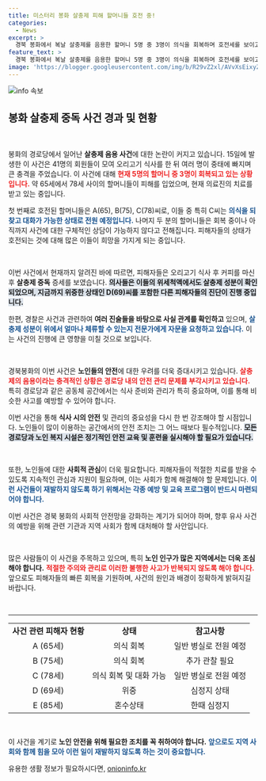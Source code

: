 ```yaml
---
title: 미스터리 봉화 살충제 피해 할머니들 호전 중!
categories:
  - News
excerpt: >
  경북 봉화에서 복날 살충제를 음용한 할머니 5명 중 3명이 의식을 회복하며 호전세를 보이고 있다. 그러나 중재한 나머지 2명은 여전히 심각한 상태. 경찰은 사건의 진상을 추적 중이다. 클릭해 더 알아보세요!
feature_text: >
  경북 봉화에서 복날 살충제를 음용한 할머니 5명 중 3명이 의식을 회복하며 호전세를 보이고 있다. 그러나 중재한 나머지 2명은 여전히 심각한 상태. 경찰은 사건의 진상을 추적 중이다. 클릭해 더 알아보세요!
image: 'https://blogger.googleusercontent.com/img/b/R29vZ2xl/AVvXsEixyZcFfHzMRdzZMjFBmAUKJYCLCGyLL1o632UiGVXcaFdKo_bkvkuCioo0uUKlGfBVcT3P84aROyZIXSBEx3Aw5nCQ3pTgDom1WDC4m8eifvWiAmWEEVb4x6G_l8C0QH225ldMjyaFvpxGEBGNO37VmDTDMHGhJPq73UglMfDca1-0aw/s1600/blogspot.png'
---
```


<p><img src="https://blogger.googleusercontent.com/img/b/R29vZ2xl/AVvXsEixyZcFfHzMRdzZMjFBmAUKJYCLCGyLL1o632UiGVXcaFdKo_bkvkuCioo0uUKlGfBVcT3P84aROyZIXSBEx3Aw5nCQ3pTgDom1WDC4m8eifvWiAmWEEVb4x6G_l8C0QH225ldMjyaFvpxGEBGNO37VmDTDMHGhJPq73UglMfDca1-0aw/s1600/blogspot.png" alt="info 속보" /></p>

<h2 data-ke-size="size26">봉화 살충제 중독 사건 경과 및 현황</h2>

<p data-ke-size="size16">&nbsp;</p>

<p>봉화의 경로당에서 일어난 <b>살충제 음용 사건</b>에 대한 논란이 커지고 있습니다. 15일에 발생한 이 사건은 41명의 회원들이 모여 오리고기 식사를 한 뒤 여러 명이 중태에 빠지며 큰 충격을 주었습니다. 이 사건에 대해 <b><span style="color: #ee2323;">현재 5명의 할머니 중 3명이 회복되고 있는 상황입니다.</span></b> 약 65세에서 78세 사이의 할머니들이 피해를 입었으며, 현재 의료진의 치료를 받고 있는 중입니다. </p>

<p>첫 번째로 호전된 할머니들은 A(65), B(75), C(78)씨로, 이들 중 특히 C씨는 <b><span style="color: #1a5490;">의식을 되찾고 대화가 가능한 상태로 전원 예정입니다.</span></b> 나머지 두 분의 할머니들은 회복 중이나 아직까지 사건에 대한 구체적인 상담이 가능하지 않다고 전해집니다. 피해자들의 상태가 호전되는 것에 대해 많은 이들이 희망을 가지게 되는 중입니다. </p>

<p data-ke-size="size16">&nbsp;</p>

<p>이번 사건에서 현재까지 알려진 바에 따르면, 피해자들은 오리고기 식사 후 커피를 마신 후 <b>살충제 중독</b> 증세를 보였습니다. <b><span style="background-color: #21538527;">의사들은 이들의 위세척액에서도 살충제 성분이 확인되었으며, 지금까지 위중한 상태인 D(69)씨를 포함한 다른 피해자들의 진단이 진행 중입니다.</span></b> </p>

<p>한편, 경찰은 사건과 관련하여 <b>여러 진술들을 바탕으로 사실 관계를 확인하고</b> 있으며, <b><span style="color: #1a5490;">살충제 성분이 위에서 얼마나 체류할 수 있는지 전문가에게 자문을 요청하고 있습니다.</span></b> 이는 사건의 진행에 큰 영향을 미칠 것으로 보입니다.</p>

<p data-ke-size="size16">&nbsp;</p>

<p>경북봉화의 이번 사건은 <b>노인들의 안전</b>에 대한 우려를 더욱 증대시키고 있습니다. <b><span style="color: #ee2323;">살충제의 음용이라는 충격적인 상황은 경로당 내의 안전 관리 문제를 부각시키고 있습니다.</span></b> 특히 경로당과 같은 공동체 공간에서는 식사 준비와 관리가 특히 중요하며, 이를 통해 비슷한 사고를 예방할 수 있어야 합니다.</p>

<p>이번 사건을 통해 <b>식사 시의 안전</b> 및 관리의 중요성을 다시 한 번 강조해야 할 시점입니다. 노인들이 많이 이용하는 공간에서의 안전 조치는 그 어느 때보다 필수적입니다. <b><span style="background-color: #21538527;">모든 경로당과 노인 복지 시설은 정기적인 안전 교육 및 훈련을 실시해야 할 필요가 있습니다.</span></b> </p>

<p data-ke-size="size16">&nbsp;</p>

<p>또한, 노인들에 대한 <b>사회적 관심</b>이 더욱 필요합니다. 피해자들이 적절한 치료를 받을 수 있도록 지속적인 관심과 지원이 필요하며, 이는 사회가 함께 해결해야 할 문제입니다. <b><span style="color: #1a5490;">이런 사건들이 재발하지 않도록 하기 위해서는 각종 예방 및 교육 프로그램이 반드시 마련되어야 합니다.</span></b> </p>

<p>이번 사건은 경북 봉화의 사회적 안전망을 강화하는 계기가 되어야 하며, 향후 유사 사건의 예방을 위해 관련 기관과 지역 사회가 함께 대처해야 할 사안입니다. </p>

<p data-ke-size="size16">&nbsp;</p>

<p>많은 사람들이 이 사건을 주목하고 있으며, 특히 <b>노인 인구가 많은 지역에서는 더욱 조심해야 합니다.</b> <b><span style="color: #ee2323;">적절한 주의와 관리로 이러한 불행한 사고가 반복되지 않도록 해야 합니다.</span></b> 앞으로도 피해자들의 빠른 회복을 기원하며, 사건의 원인과 배경이 정확하게 밝혀지길 바랍니다.</p>

<p data-ke-size="size16">&nbsp;</p>

<hr />

<table style="width: 100%;">
<tr>
<td style="text-align: center; height: 17px;"><b>사건 관련 피해자 현황</b></td>
<td style="text-align: center; height: 17px;"><b>상태</b></td>
<td style="text-align: center; height: 17px;"><b>참고사항</b></td>
</tr>
<tr>
<td style="text-align: center; height: 17px;">A (65세)</td>
<td style="text-align: center; height: 17px;">의식 회복</td>
<td style="text-align: center; height: 17px;">일반 병실로 전원 예정</td>
</tr>
<tr>
<td style="text-align: center; height: 17px;">B (75세)</td>
<td style="text-align: center; height: 17px;">의식 회복</td>
<td style="text-align: center; height: 17px;">추가 관찰 필요</td>
</tr>
<tr>
<td style="text-align: center; height: 17px;">C (78세)</td>
<td style="text-align: center; height: 17px;">의식 회복 및 대화 가능</td>
<td style="text-align: center; height: 17px;">일반 병실로 전원 예정</td>
</tr>
<tr>
<td style="text-align: center; height: 17px;">D (69세)</td>
<td style="text-align: center; height: 17px;">위중</td>
<td style="text-align: center; height: 17px;">심정지 상태</td>
</tr>
<tr>
<td style="text-align: center; height: 17px;">E (85세)</td>
<td style="text-align: center; height: 17px;">혼수상태</td>
<td style="text-align: center; height: 17px;">한때 심정지</td>
</tr>
</table>

<p data-ke-size="size16">&nbsp;</p>

<p>이 사건을 계기로 <b>노인 안전을 위해 필요한 조치를 꼭 취하여야 합니다.</b> <b><span style="color: #1a5490;">앞으로도 지역 사회와 함께 힘을 모아 이런 일이 재발하지 않도록 하는 것이 중요합니다.</span></b></p>
유용한 생활 정보가 필요하시다면, <a href="https://onioninfo.kr" rel="dofollow">onioninfo.kr</a>


